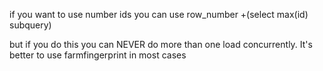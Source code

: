 if you want to use number ids you can use row\_number +(select max(id) subquery)

but if you do this you can NEVER do more than one load concurrently. It's better to use farmfingerprint in most cases
